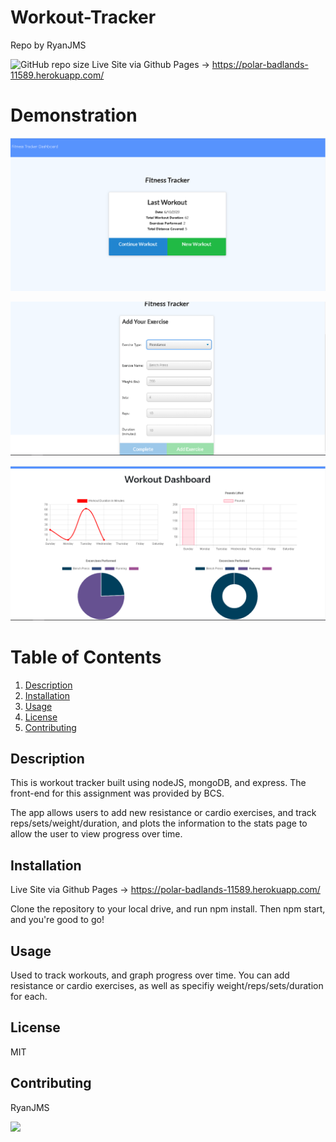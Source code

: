 # Workout-Tracker
  Repo by RyanJMS
  
  ![GitHub repo size](https://img.shields.io/github/repo-size/RyanJMS/workout-tracker)
  Live Site via Github Pages -> https://polar-badlands-11589.herokuapp.com/
  
  
# Demonstration

![](public/assets/img/demo.png)

![](public/assets/img/demo1.png)

![](public/assets/img/demo2.png)

# Table of Contents

1. [Description](#Description)
2. [Installation](#Installation)
3. [Usage](#Usage)
4. [License](#License)
5. [Contributing](#Contributing)

## Description


This is workout tracker built using nodeJS, mongoDB, and express. The front-end for this assignment was provided by BCS.

The app allows users to add new resistance or cardio exercises, and track reps/sets/weight/duration, and plots the information to the stats page to allow the user to view progress over time.

## Installation

Live Site via Github Pages -> https://polar-badlands-11589.herokuapp.com/

Clone the repository to your local drive, and run npm install. Then npm start, and you're good to go!

## Usage

Used to track workouts, and graph progress over time. You can add resistance or cardio exercises, as well as specifiy weight/reps/sets/duration for each.

## License

MIT

## Contributing

RyanJMS

<img src="https://avatars0.githubusercontent.com/u/59546790?v=4">
